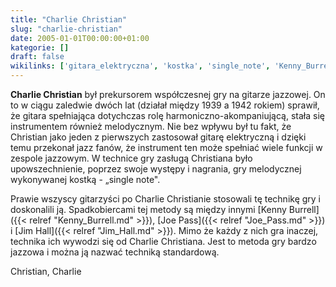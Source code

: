 ```yaml
---
title: "Charlie Christian"
slug: "charlie-christian"
date: 2005-01-01T00:00:00+01:00
kategorie: []
draft: false
wikilinks: ['gitara_elektryczna', 'kostka', 'single_note', 'Kenny_Burrell', 'Joe_Pass', 'Jim_Hall', 'kategoria:gitarzy%C5%9Bci_jazzowi']
---
```

**Charlie Christian** był prekursorem współczesnej gry na gitarze
jazzowej. On to w ciągu zaledwie dwóch lat (działał między 1939 a 1942
rokiem) sprawił, że gitara spełniająca dotychczas rolę
harmoniczno-akompaniującą, stała się instrumentem również melodycznym.
Nie bez wpływu był tu fakt, że Christian jako jeden z pierwszych
zastosował gitarę elektryczną<!-- link nie odnosił się do niczego --> i dzięki
temu przekonał jazz fanów, że instrument ten może spełniać wiele funkcji
w zespole jazzowym. W technice gry zasługą Christiana było
upowszechnienie, poprzez swoje występy i nagrania, gry melodycznej
wykonywanej kostką<!-- link nie odnosił się do niczego --> - „single
note<!-- link nie odnosił się do niczego -->".

Prawie wszyscy gitarzyści po Charlie Christianie stosowa­li tę technikę
gry i doskonalili ją. Spadkobiercami tej metody są między innymi [Kenny
Burrell]({{< relref "Kenny_Burrell.md" >}}), [Joe Pass]({{< relref "Joe_Pass.md" >}}) i
[Jim Hall]({{< relref "Jim_Hall.md" >}}). Mimo że każdy z nich gra inaczej,
technika ich wywodzi się od Charlie Christiana. Jest to metoda gry
bardzo jazzowa i można ją nazwać techniką standardową.

Christian, Charlie<!-- link nie odnosił się do niczego -->
